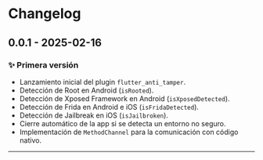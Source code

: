 

#  Changelog

## 0.0.1 - 2025-02-16
### ✨ Primera versión
- Lanzamiento inicial del plugin `flutter_anti_tamper`.
- Detección de Root en Android (`isRooted`).
- Detección de Xposed Framework en Android (`isXposedDetected`).
- Detección de Frida en Android e iOS (`isFridaDetected`).
- Detección de Jailbreak en iOS (`isJailbroken`).
- Cierre automático de la app si se detecta un entorno no seguro.
- Implementación de `MethodChannel` para la comunicación con código nativo.

---

